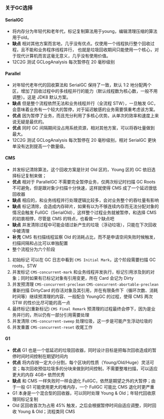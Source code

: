 ### 关于GC选择

#### SerialGC
- 将内存分为年轻代和老年代，标记复制算法用于young，编辑清理压缩的算法用于old。
- **缺点** 相对其他方案而言地，几乎没有优点。仅使用一个线程执行整个回收过程，且不能和业务程序线程并行， 也就是垃圾回收期间只能使用一个核心，对于现代计算机而言这毫无意义，几乎没有使用价值。
- 12C2G 测试 GCLogAnalysis 每次暂停在 20 毫秒级别

#### Parallel
- 对年轻代老年代的回收算法和 SerialGC 保持了一致，默认 1:2 地分配两个区，增加了回收过程中的多线程并行的能力（默认线程数为核心数，一般不用调整）。这是 JDK8 默认方案。
- **缺点** 但是整个流程依然无法和业务线程并行（全流程 STW），一旦触发 GC，会意味着业务有一个较大的暂停，对于延迟敏感的业务需要慎重考虑该方案。
- **优点** 因为暂停了业务，而且充分利用了多核心优势。从单次的效率和速度上来说无疑是最优的。
- **优点** 同时 GC 间隔期间没占用系统资源，相对其他方案，可以将吞吐量做到最大。 
- 12C2G 测试 GCLogAnalysis 每次暂停在 20 毫秒级别，相对 SerialGC 更快单没有达到提高一个数量级。

#### CMS
- 并发标记清除算法，这个回收方案是针对 Old 区的，Young 区的 GC 依旧选择标记复制来做；
- **优点** 相对于 ParallelGC 不需要完全暂停业务，仅两次标记时扫描 GC Roots 不可避免，但是跟对象少扫描十分快速，这样就使得 CMS 成了一个延迟很低回收器
- **缺点** 相应的，和业务线程并行处理逻辑比较多，会对业务整个的吞吐量有影响
- **缺点** 标记清除，会造成内存碎片，如果有以为不够连续内存而无法分配对象的情况会触发 FullGC（SerialOld），这样整个过程业务就被暂停，和选择 CMS 的初衷相悖，尽管是 CMS 的特点，也看做一个缺点吧
- **缺点** 并发清除过程中可能会错过新产生的垃圾（浮动垃圾），只能在下次回收中被清理
- **补充** CMS 有扫描线程监察 Old 的消耗占比，而不是申请空间失败时候触发，扫描间隔和占比可以单独配置
- 整个流程分为六个阶段
1. 初始标记 可以在 GC 日志中看到 `CMS Initial Mark`，这个阶段需要扫描 GC roots，STW
2. 并发标记 `CMS-concurrent-mark` 和业务线程并发执行，标记引用涉及到的对象；同时如果有已标记对象有引用变更，所在 Card 会记为 Dirty
3. 并发预清理 `CMS-concurrent-preclean` `CMS-concurrent-abortable-preclean` 重新扫描 DirtyCard 的存活对象及其引用，并在有限条件下（循环次数、消耗时间等）继续预清理的内容、一般配合 YoungGC 的过程，使得 CMS 两次 STW 的性价比尽可能的高一点
4. 最终标记(重新标记) `CMS Final Remark` 预清理的过程最终会停下，因为是业务并行的，所以仍有一部分引用需要处理
5. 并发清除 `CMS-concurrent-sweep` 处理垃圾，这一步是可能产生浮动垃圾的
6. 并发重置 `CMS-concurrent-reset` 收尾工作

#### G1
- **优点** G1 也是一个低延迟的垃圾回收器，同时设计目标是把每次回收造成的暂停时间时间控制在期望时间内
- **优点** 将内存按一定大小分割，每个区块的性质（Young/Old/Huge）灵活可变；每次回收预估垃圾多的分块来做到时间控制，不需要整堆扫描，可以适应更大的内存 4GB+ 依然优秀
- **缺点** 和 CMS 一样失败时一样会退化 FullGC，依然是期望之外的大暂停；由于一般 G1 可能使用更大的堆内存，一个 FullGC 可能比 CMS 退化时更严重
- G1 本身是一个混合型的回收器，可以同时处理 Young & Old；年轻代回收原理同标记复制
- Old 区回收首次为占用 45% 触发，之后会根据暂停时间自适应调整，同时回收 Young & Old；流程类同 CMS